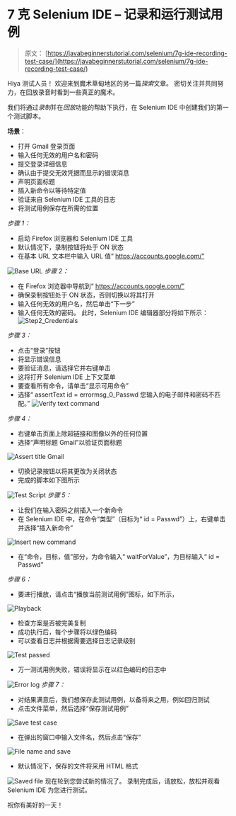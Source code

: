 # 7 克 Selenium IDE – 记录和运行测试用例

> 原文： [https://javabeginnerstutorial.com/selenium/7g-ide-recording-test-case/](https://javabeginnerstutorial.com/selenium/7g-ide-recording-test-case/)

Hiya 测试人员！ 欢迎来到魔术草甸地区的另一篇*探索*文章。 密切关注并共同努力，在回放录音时看到一些真正的魔术。

我们将通过*录制*并在*回放*功能的帮助下执行，在 Selenium IDE 中创建我们的第一个测试脚本。

**场景**：

*   打开 Gmail 登录页面
*   输入任何无效的用户名和密码
*   提交登录详细信息
*   确认由于提交无效凭据而显示的错误消息
*   声明页面标题
*   插入新命令以等待特定值
*   验证来自 Selenium IDE 工具的日志
*   将测试用例保存在所需的位置

*步骤 1：*

*   启动 Firefox 浏览器和 Selenium IDE 工具
*   默认情况下，录制按钮将处于 ON 状态
*   在基本 URL 文本栏中输入 URL 值“ https://accounts.google.com/”

![Base URL](img/9725aad7e5acea035e3a0b30894a3f29.png)
*步骤 2：*

*   在 Firefox 浏览器中导航到“ https://accounts.google.com/”
*   确保录制按钮处于 ON 状态，否则切换以将其打开
*   输入任何无效的用户名，然后单击“下一步”
*   输入任何无效的密码。 此时，Selenium IDE 编辑器部分将如下所示：![Step2_Credentials](img/a0a20da324d16f2a7c8ad3f3d0361b80.png)

*步骤 3：*

*   点击“登录”按钮
*   将显示错误信息
*   要验证消息，请选择它并右键单击
*   这将打开 Selenium IDE 上下文菜单
*   要查看所有命令，请单击“显示可用命令”
*   选择“ assertText id = errormsg_0_Passwd 您输入的电子邮件和密码不匹配。” ![Verify text command](img/782c2eeb0cb8f56ebfdcbbe3d947598a.png)

*步骤 4：*

*   右键单击页面上除超链接和图像以外的任何位置
*   选择“声明标题 Gmail”以验证页面标题

![Assert title Gmail](img/48e5348b21ae059bada6b0b0419721d0.png)

*   切换记录按钮以将其更改为关闭状态
*   完成的脚本如下图所示

![Test Script](img/5e6a31e752f4393906936f5e686f5d93.png)
*步骤 5：*

*   让我们在输入密码之前插入一个新命令
*   在 Selenium IDE 中，在命令“类型”（目标为“ id = Passwd”）上，右键单击并选择“插入新命令”

![Insert new command](img/ff673444f1118facef442f798cd01e99.png)    

*   在“命令，目标，值”部分，为命令输入“ waitForValue”，为目标输入“ id = Passwd”

*步骤 6：*

*   要进行播放，请点击“播放当前测试用例”图标，如下所示，

![Playback](img/e796bffcf63d7e1e6fb50bf254b7f005.png)

*   检查方案是否被完美复制
*   成功执行后，每个步骤将以绿色编码
*   可以查看日志并根据需要选择日志记录级别

![Test passed](img/17c5da7cbfac9fe7abeda1ead9574615.png)

*   万一测试用例失败，错误将显示在以红色编码的日志中

![Error log](img/cd866f525734ebc7eb5d07a2132f8acc.png)
*步骤 7：*

*   对结果满意后，我们想保存此测试用例，以备将来之用，例如回归测试
*   点击文件菜单，然后选择“保存测试用例”

![Save test case](img/0a0c6b09289a4d4a70e017a09581fac5.png)

*   在弹出的窗口中输入文件名，然后点击“保存”

![File name and save](img/2311098dd6de3b2a67096ee107f77ccb.png)

*   默认情况下，保存的文件将采用 HTML 格式

![Saved file](img/b27ff723403e27e71617e509ff51fd85.png)
现在轮到您尝试新的情况了。 录制完成后，请放松，放松并观看 Selenium IDE 为您进行测试。

祝你有美好的一天！

